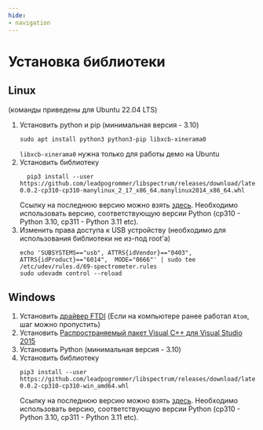 ```yaml
---
hide:
- navigation
---
```

# Установка библиотеки
## Linux
(команды приведены для Ubuntu 22.04 LTS)  


1. Установить python и pip (минимальная версия - 3.10)  
    ```
    sudo apt install python3 python3-pip libxcb-xinerama0
    ```  
    `libxcb-xinerama0` нужна только для работы демо на Ubuntu  
1. Установить библиотеку  
    ```
      pip3 install --user https://github.com/leadpogrommer/libspectrum/releases/download/latest/pyspectrum-0.0.2-cp310-cp310-manylinux_2_17_x86_64.manylinux2014_x86_64.whl
    ```  
   Ссылку на последнюю версию можно взять [здесь](https://github.com/leadpogrommer/libspectrum/releases). Необходимо использовать версию,
   соответствующую версии Python (cp310 - Python 3.10, cp311 - Python 3.11 etc).
1. Изменить права доступа к USB устройству (необходимо для использования библиотеки не из-под root'а)  
   ```
   echo 'SUBSYSTEMS=="usb", ATTRS{idVendor}=="0403", ATTRS{idProduct}=="6014",  MODE="0666"' | sudo tee /etc/udev/rules.d/69-spectrometer.rules
   sudo udevadm control --reload
   ```

## Windows
1. Установить [драйвер FTDI](https://ftdichip.com/wp-content/uploads/2021/08/CDM212364_Setup.zip) (Если на компьютере ранее работал `Atom`, шаг можно пропустить)
3. Установить [Распространяемый пакет Visual C++ для Visual Studio 2015](https://www.microsoft.com/ru-RU/download/details.aspx?id=48145)
3. Установить Python (минимальная версия - 3.10)  
1. Установить библиотеку  
    ```
    pip3 install --user https://github.com/leadpogrommer/libspectrum/releases/download/latest/pyspectrum-0.0.2-cp310-cp310-win_amd64.whl
    ```  
   Ссылку на последнюю версию можно взять [здесь](https://github.com/leadpogrommer/libspectrum/releases). Необходимо использовать версию,
   соответствующую версии Python (cp310 - Python 3.10, cp311 - Python 3.11 etc).


